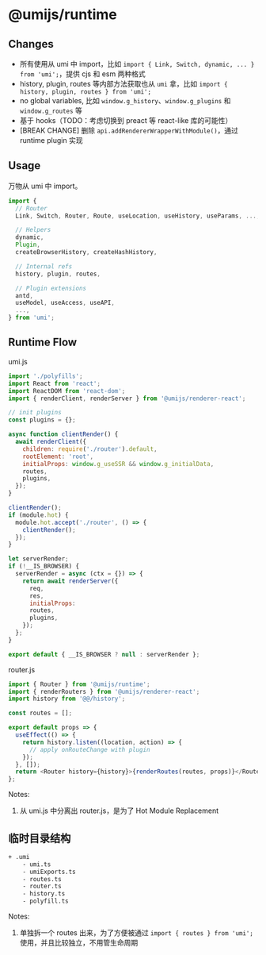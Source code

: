 # @umijs/runtime

## Changes

- 所有使用从 umi 中 import，比如 `import { Link, Switch, dynamic, ... } from 'umi';`，提供 cjs 和 esm 两种格式
- history, plugin, routes 等内部方法获取也从 `umi` 拿，比如 `import { history, plugin, routes } from 'umi';`
- no global variables, 比如 `window.g_history`、`window.g_plugins` 和 `window.g_routes` 等
- 基于 hooks（TODO：考虑切换到 preact 等 react-like 库的可能性）
- [BREAK CHANGE] 删除 `api.addRendererWrapperWithModule()`，通过 runtime plugin 实现

## Usage

万物从 umi 中 import。

```js
import {
  // Router
  Link, Switch, Router, Route, useLocation, useHistory, useParams, ...,

  // Helpers
  dynamic,
  Plugin,
  createBrowserHistory, createHashHistory,

  // Internal refs
  history, plugin, routes,

  // Plugin extensions
  antd,
  useModel, useAccess, useAPI,
  ...,
} from 'umi';
```

## Runtime Flow

umi.js

```js
import './polyfills';
import React from 'react';
import ReactDOM from 'react-dom';
import { renderClient, renderServer } from '@umijs/renderer-react';

// init plugins
const plugins = {};

async function clientRender() {
  await renderClient({
    children: require('./router').default,
    rootElement: 'root',
    initialProps: window.g_useSSR && window.g_initialData,
    routes,
    plugins,
  });
}

clientRender();
if (module.hot) {
  module.hot.accept('./router', () => {
    clientRender();
  });
}

let serverRender;
if (!__IS_BROWSER) {
  serverRender = async (ctx = {}) => {
    return await renderServer({
      req,
      res,
      initialProps:
      routes,
      plugins,
    });
  };
}

export default { __IS_BROWSER ? null : serverRender };
```

router.js

```js
import { Router } from '@umijs/runtime';
import { renderRouters } from '@umijs/renderer-react';
import history from '@@/history';

const routes = [];

export default props => {
  useEffect(() => {
    return history.listen((location, action) => {
      // apply onRouteChange with plugin
    });
  }, []);
  return <Router history={history}>{renderRoutes(routes, props)}</Router>;
};
```

Notes:

1. 从 umi.js 中分离出 router.js，是为了 Hot Module Replacement

## 临时目录结构

```bash
+ .umi
    - umi.ts
    - umiExports.ts
    - routes.ts
    - router.ts
    - history.ts
    - polyfill.ts
```

Notes:

1. 单独拆一个 routes 出来，为了方便被通过 `import { routes } from 'umi';` 使用，并且比较独立，不用管生命周期
